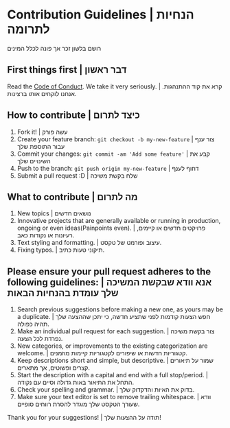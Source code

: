 # Contribution Guidelines | הנחיות לתרומה

רושם בלשון זכר אך פונה לכלל המינים

## First things first | דבר ראשון

Read the [Code of Conduct](./code-of-conduct.md). We take it very seriously. |
קרא את קוד ההתנהגות. אנחנו לוקחים אותו ברצינות.

## How to contribute | כיצד לתרום

1. Fork it! | עשה פורק
2. Create your feature branch: `git checkout -b my-new-feature` | צור ענף עבור התוספת שלך
3. Commit your changes: `git commit -am 'Add some feature'` | קבע את השינויים שלך
4. Push to the branch: `git push origin my-new-feature` | דחוף לענף
5. Submit a pull request :D | שלח בקשת משיכה

## What to contribute | מה לתרום

1. New topics | נושאים חדשים
2. Innovative projects that are generally available or running in production, ongoing or even ideas(Painpoints even). | פרויקטים חדשים או קיימים, רעיונות או נקודות כאב.
3. Text styling and formatting. | עיצוב ופורמט של טקסט.
4. Fixing typos. | תיקוני טעות כתיב.

## Please ensure your pull request adheres to the following guidelines: | אנא וודא שבקשת המשיכה שלך עומדת בהנחיות הבאות

1. Search previous suggestions before making a new one, as yours may be a duplicate. | חפש הצעות קודמות לפני שתציע חדשה, כי יתכן שההצעה שלך תהיה כפולה.
2. Make an individual pull request for each suggestion. | צור בקשת משיכה נפרדת לכל הצעה.
3. New categories, or improvements to the existing categorization are welcome. | קטגוריות חדשות או שיפורים לקטגוריות קיימות מוזמנים.
4. Keep descriptions short and simple, but descriptive. | שמור על תיאורים קצרים ופשוטים, אך מתארים.
5. Start the description with a capital and end with a full stop/period. | התחל את התיאור באות גדולה וסיים עם נקודה.
6. Check your spelling and grammar. | בדוק את האיות והדקדוק שלך.
7. Make sure your text editor is set to remove trailing whitespace. | וודא שעורך הטקסט שלך מוגדר להסרת רווחים סופיים.

Thank you for your suggestions! | תודה על ההצעות שלך!
